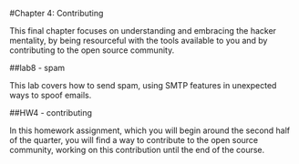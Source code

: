 #Chapter 4: Contributing

This final chapter focuses on understanding and embracing the hacker mentality, by being resourceful with the tools available to you and by contributing to the open source community.

##lab8 - spam

This lab covers how to send spam, using SMTP features in unexpected ways to spoof emails. 

##HW4 - contributing

In this homework assignment, which you will begin around the second half of the quarter, you will find a way to contribute to the open source community, working on this contribution until the end of the course.  
